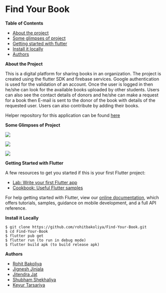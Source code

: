 # **Find Your Book**

**Table of Contents**

- [About the project](#about)
- [Some glimpses of project](#glimpse)
- [Getting started with flutter](#start)
- [Install it locally](#local)
- [Authors](#con)

**<a name="about"></a>About the Project**

This is a digital platform for sharing books in an organization. The project is created using the flutter SDK and firebase services. Google authentication is used for the validation of an account. Once the user is logged in then he/she can look for the available books uploaded by other students. Users can also see the contact details of donors and he/she can make a request for a book then E-mail is sent to the donor of the book with details of the requested user. Users can also contribute by adding their books. 

Helper repository for this application can be found [here](https://github.com/rohitbakoliya/Find-Your-Book-Serve)

**<a name="glimpse"></a>Some Glimpses of Project**

![](https://github.com/rohitbakoliya/Find-Your-Book/blob/master/Images/image1.jpg)

![](https://github.com/rohitbakoliya/Find-Your-Book/blob/master/Images/image3.jpg)

![](https://github.com/rohitbakoliya/Find-Your-Book/blob/master/Images/image5.jpg)

**<a name="start"></a>Getting Started with Flutter**

A few resources to get you started if this is your first Flutter project:

- [Lab: Write your first Flutter app](https://flutter.dev/docs/get-started/codelab)
- [Cookbook: Useful Flutter samples](https://flutter.dev/docs/cookbook)

For help getting started with Flutter, view our [online documentation](https://flutter.dev/docs), which offers tutorials, samples, guidance on mobile development, and a full API reference.

**<a name="local"></a>Install it Locally**

```
$ git clone https://github.com/rohitbakoliya/Find-Your-Book.git 
$ cd Find-Your-Book 
$ flutter pub get
$ flutter run (to run in debug mode)
$ flutter build apk (to build release apk)
```

**<a name="con"></a>Authors**

- [Rohit Bakoliya](https://github.com/rohitbakoliya)
- [Jignesh Jinjala](https://github.com/jignesh1604)
- [Jitendra Jat](https://github.com/jitendrajat10099)
- [Shubham Shekhaliya](https://github.com/shubham4756)
- [Keyur Tarsariya](https://github.com/Keyur012)
